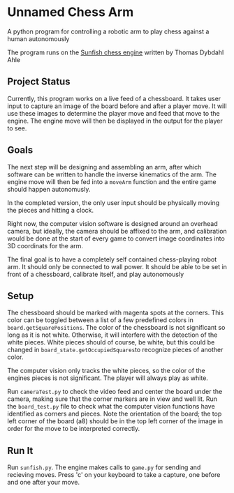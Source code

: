 # Unnamed Chess Arm
A python program for controlling a robotic arm to play chess against a human autonomously 

The program runs on the [Sunfish chess engine](https://github.com/thomasahle/sunfish) written by Thomas Dybdahl Ahle
## Project Status
Currently, this program works on a live feed of a chessboard. It takes user input to capture an image of the board before and after a player move. It will use these images to determine the player move and feed that move to the engine. The engine move will then be displayed in the output for the player to see.

## Goals
The next step will be designing and assembling an arm, after which software can be written to handle the inverse kinematics of the arm. The engine move will then be fed into a `moveArm` function and the entire game should happen autonomusly.

In the completed version, the only user input should be physically moving the pieces and hitting a clock. 

Right now, the computer vision software is designed around an overhead camera, but ideally, the camera should be affixed to the arm, and calibration would be done at the start of every game to convert image coordinates into 3D coordinats for the arm.

The final goal is to have a completely self contained chess-playing robot arm. It should only be connected to wall power. It should be able to be set in front of a chessboard, calibrate itself, and play autonomously 

## Setup
The chessboard should be marked with magenta spots at the corners. This color can be toggled between a list of a few predefined colors in `board.getSquarePositions`. The color of the chessboard is not significant so long as it is not white. Otherwise, it will interfere with the detection of the white pieces. White pieces should of course, be white, but this could be changed in `board_state.getOccupiedSquares`to recognize pieces of another color.

The computer vision only tracks the white pieces, so the color of the engines pieces is not significant. The player will always play as white.

Run `cameraTest.py` to check the video feed and center the board under the camera, making sure that the corner markers are in view and well lit. Run the `board_test.py` file to check what the computer vision functions have identified as corners and pieces. Note the orientation of the board; the top left corner of the board (a8) should be in the top left corner of the image in order for the move to be interpreted correctly.

## Run It
Run `sunfish.py`. The engine makes calls to `game.py` for sending and recieving moves. Press 'c' on your keyboard to take a capture, one before and one after your move.  
